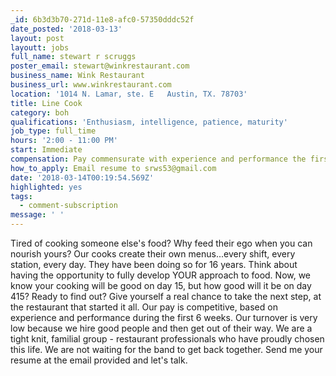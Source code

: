 ```yaml
---
_id: 6b3d3b70-271d-11e8-afc0-57350dddc52f
date_posted: '2018-03-13'
layout: post
layoutt: jobs
full_name: stewart r scruggs
poster_email: stewart@winkrestaurant.com
business_name: Wink Restaurant
business_url: www.winkrestaurant.com
location: '1014 N. Lamar, ste. E   Austin, TX. 78703'
title: Line Cook
category: boh
qualifications: 'Enthusiasm, intelligence, patience, maturity'
job_type: full_time
hours: '2:00 - 11:00 PM'
start: Immediate
compensation: Pay commensurate with experience and performance the first 6 weeks
how_to_apply: Email resume to srws53@gmail.com
date: '2018-03-14T00:19:54.569Z'
highlighted: yes
tags:
  - comment-subscription
message: ' '
---
```

Tired of cooking someone else's food? Why feed their ego when you can nourish yours? Our cooks create their own menus...every shift, every station, every day. They have been doing so for 16 years.
Think about having the opportunity to fully develop YOUR approach to food. Now, we know your cooking will be good on day 15, but how good will it be on day 415? Ready to find out? Give yourself a real chance to take the next step, at the restaurant that started it all.
Our pay is competitive, based on experience and performance during the first 6 weeks. Our turnover is very low because we hire good people and then get out of their way. We are a tight knit, familial group - restaurant professionals who have proudly chosen this life. We are not waiting for the band to get back together. Send me your resume at the email provided and let's talk.
